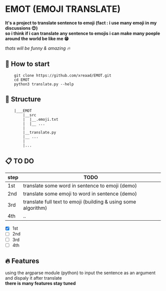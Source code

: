 # EMOT (EMOJI TRANSLATE)
__It's a project to translate sentence to emoji (fact : i use many emoji in my discussions :blush:)__ <br>
__so i think if i can translate any sentence to emojis i can make many poeple around the world be like me :grin:__ <br>

_thats will be funny & amazing :fire:_

## :pushpin: How to start

```
    git clone https://github.com/xreaad/EMOT.git
    cd EMOT
    python3 translate.py --help
```

## :dart: Structure

```shell
    |___EMOT
        |__src
        |  |__.emoji.txt
        |  |__ ...
        |
        |__translate.py
        |__ ...
        |
        |...
```

## :clipboard: TO DO

|step |                         TODO                                   |
|-----|----------------------------------------------------------------|
| 1st | translate some word in sentence to emoji (demo)                |
| 2nd | translate some emoji to word in sentence (demo)                |
| 3rd | translate full text to emoji (building & using some algorithm) |
| 4th |  ..                                                            |

- [x] 1st
- [ ] 2nd
- [ ] 3rd
- [ ] 4th

## :fire: Features 

using the argparse module (python) to input the sentence as an argument and dispaly it after translate <br>
__there is many features stay tuned__
